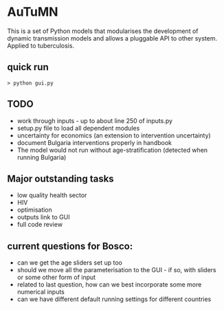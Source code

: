   
AuTuMN  
======  
  
This is a set of Python models that modularises the development of dynamic transmission models and allows a
pluggable API to other system. Applied to tuberculosis.

## quick run

```> python gui.py```

## TODO
- work through inputs - up to about line 250 of inputs.py
- setup.py file to load all dependent modules
- uncertainty for economics (an extension to intervention uncertainty)
- document Bulgaria interventions properly in handbook
- The model would not run without age-stratification (detected when running Bulgaria)

## Major outstanding tasks
- low quality health sector
- HIV
- optimisation
- outputs link to GUI
- full code review

## current questions for Bosco:
- can we get the age sliders set up too
- should we move all the parameterisation to the GUI - if so, with sliders or some other form of input
- related to last question, how can we best incorporate some more numerical inputs
- can we have different default running settings for different countries

